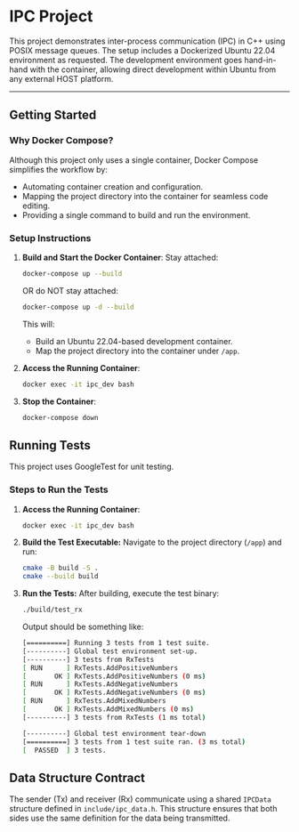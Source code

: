 # IPC Project

This project demonstrates inter-process communication (IPC) in C++ using POSIX message queues. The setup includes a Dockerized Ubuntu 22.04 environment as requested. The development environment goes hand-in-hand with the container, allowing direct development within Ubuntu from any external HOST platform.

---

## Getting Started

### Why Docker Compose?

Although this project only uses a single container, Docker Compose simplifies the workflow by:
- Automating container creation and configuration.
- Mapping the project directory into the container for seamless code editing.
- Providing a single command to build and run the environment.


### Setup Instructions

1. **Build and Start the Docker Container**:
   Stay attached:
   ```bash
   docker-compose up --build
   ```
   OR do NOT stay attached:
   ```bash
   docker-compose up -d --build
   ```
   This will:
   - Build an Ubuntu 22.04-based development container.
   - Map the project directory into the container under `/app`.

1. **Access the Running Container**:
   ```bash
   docker exec -it ipc_dev bash
   ```

1. **Stop the Container**:
   ```bash
   docker-compose down
   ```

## Running Tests

This project uses GoogleTest for unit testing.

### Steps to Run the Tests

1. **Access the Running Container**:
   ```bash
   docker exec -it ipc_dev bash
   ```

1. **Build the Test Executable:** Navigate to the project directory (`/app`) and run:
   ```bash
   cmake -B build -S .
   cmake --build build
   ```

1. **Run the Tests:** After building, execute the test binary:
   ```bash
   ./build/test_rx
   ```
   Output should be something like:
   ```bash
   [==========] Running 3 tests from 1 test suite.
   [----------] Global test environment set-up.
   [----------] 3 tests from RxTests
   [ RUN      ] RxTests.AddPositiveNumbers
   [       OK ] RxTests.AddPositiveNumbers (0 ms)
   [ RUN      ] RxTests.AddNegativeNumbers
   [       OK ] RxTests.AddNegativeNumbers (0 ms)
   [ RUN      ] RxTests.AddMixedNumbers
   [       OK ] RxTests.AddMixedNumbers (0 ms)
   [----------] 3 tests from RxTests (1 ms total)

   [----------] Global test environment tear-down
   [==========] 3 tests from 1 test suite ran. (3 ms total)
   [  PASSED  ] 3 tests.
   ```

## Data Structure Contract

The sender (Tx) and receiver (Rx) communicate using a shared `IPCData` structure defined in `include/ipc_data.h`. This structure ensures that both sides use the same definition for the data being transmitted.
